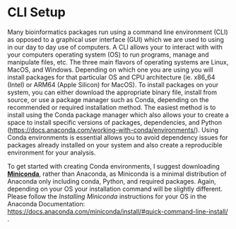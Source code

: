 # CLI Setup

Many bioinformatics packages run using a command line environment (CLI) as opposed to a graphical user interface (GUI) which we are used to using in our day to day use of computers. A CLI allows your to interact with with your computers operating system (OS) to run programs, manage and manipulate files, etc. The three main flavors of operating systems are Linux, MacOS, and Windows. Depending on which one you are using you will install packages for that particular OS and CPU architecture (ie. x86_64 (Intel) or ARM64 (Apple Silicon) for MacOS). To install packages on your system, you can either download the appropriate binary file, install from source, or use a package manager such as Conda, depending on the recommended or required installation method. The easiest method is to install using the Conda package manager which also allows your to create a space to install specific versions of packages, dependencies, and Python (https://docs.anaconda.com/working-with-conda/environments/). Using Conda environments is essential allows you to avoid dependency issues for packages already installed on your system and also create a reproducible environment for your analysis. 


To get started with creating Conda environments, I suggest downloading [**Miniconda**](https://docs.anaconda.com/miniconda/), rather than Anaconda, as Miniconda is a minimal distribution of Anaconda only including conda, Python, and required packages. Again, depending on your OS your installation command will be slightly different. Please follow the *Installing Miniconda* instructions for your OS in the Anaconda Documentation: https://docs.anaconda.com/miniconda/install/#quick-command-line-install/ .  





